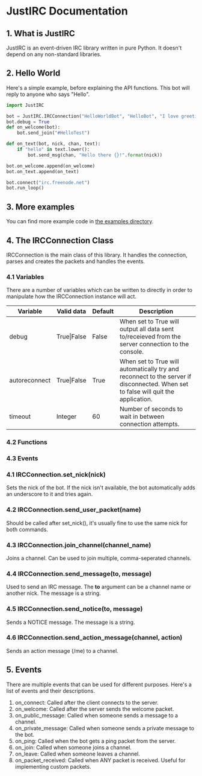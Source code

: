 # JustIRC Documentation

## 1. What is JustIRC
JustIRC is an event-driven IRC library written in pure Python. It doesn't depend
on any non-standard libraries.

## 2. Hello World
Here's a simple example, before explaining the API functions. This bot will
reply to anyone who says "Hello".

```python
import JustIRC

bot = JustIRC.IRCConnection("HelloWorldBot", "HelloBot", "I love greetings!")
bot.debug = True
def on_welcome(bot):
    bot.send_join("#HelloTest")

def on_text(bot, nick, chan, text):
    if "hello" in text.lower():
        bot.send_msg(chan, "Hello there {}!".format(nick))

bot.on_welcome.append(on_welcome)
bot.on_text.append(on_text)

bot.connect("irc.freenode.net")
bot.run_loop()
```

## 3. More examples
You can find more example code in [the examples directory](../../tree/master/examples).

## 4. The IRCConnection Class
IRCConnection is the main class of this library. It handles the connection,
parses and creates the packets and handles the events.

### 4.1 Variables
There are a number of variables which can be written to directly in order to manipulate how
the IRCConnection instance will act.

| Variable | Valid data | Default | Description |
| -------- | ---------- | ------- | ----------- |
| debug    | True\|False | False   | When set to True will output all data sent to/receieved from the server connection to the console. |
| autoreconnect | True\|False | True | When set to True will automatically try and reconnect to the server if disconnected. When set to false will quit the application. |
| timeout  | Integer    | 60      | Number of seconds to wait in between connection attempts. |


### 4.2 Functions

### 4.3 Events

### 4.1 IRCConnection.set\_nick(nick)
Sets the nick of the bot. If the nick isn't available, the bot automatically
adds an underscore to it and tries again.

### 4.2 IRCConnection.send\_user\_packet(name)
Should be called after set\_nick(), it's usually fine to use the same nick for
both commands.

### 4.3 IRCConnection.join\_channel(channel\_name)
Joins a channel. Can be used to join multiple, comma-seperated channels.

### 4.4 IRCConnection.send\_message(to, message)
Used to send an IRC message. The **to** argument can be a channel name or
another nick. The message is a string.

### 4.5 IRCConnection.send\_notice(to, message)
Sends a NOTICE message. The message is a string.

### 4.6 IRCConnection.send\_action\_message(channel, action)
Sends an action message (/me) to a channel.

## 5. Events
There are multiple events that can be used for different purposes. Here's a list
of events and their descriptions.

1. on\_connect: Called after the client connects to the server.
2. on\_welcome: Called after the server sends the welcome packet.
3. on\_public\_message: Called when someone sends a message to a channel.
4. on\_private\_message: Called when someone sends a private message to the bot.
5. on\_ping: Called when the bot gets a ping packet from the server.
6. on\_join: Called when someone joins a channel.
7. on\_leave: Called when someone leaves a channel.
8. on\_packet\_received: Called when ANY packet is received. Useful for implementing custom packets.
